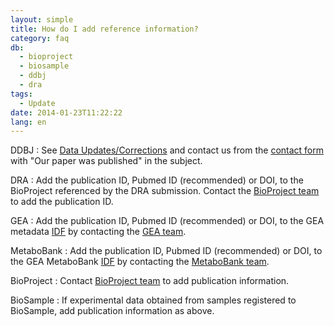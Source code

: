 ```yaml
---
layout: simple
title: How do I add reference information?
category: faq
db:
  - bioproject
  - biosample
  - ddbj
  - dra
tags: 
  - Update
date: 2014-01-23T11:22:22
lang: en
---
```


DDBJ
: See [Data Updates/Corrections](/ddbj/update-e.html) and contact us from the [contact form](/ddbj/update-form-e.html) with "Our paper was published" in the subject.

DRA
: Add the publication ID, Pubmed ID (recommended) or DOI, to the BioProject referenced by the DRA submission. Contact the [BioProject team](/contact-ddbj-e.html) to add the publication ID.

GEA
: Add the publication ID, Pubmed ID (recommended) or DOI, to the GEA metadata [IDF](/gea/metadata-e.html#PubMed_ID) by contacting the [GEA team](/contact-ddbj-e.html).

MetaboBank
: Add the publication ID, Pubmed ID (recommended) or DOI, to the GEA MetaboBank [IDF](/metabobank/metadata-e.html#idf) by contacting the [MetaboBank team](/contact-ddbj-e.html).

BioProject
: Contact [BioProject team](/contact-ddbj-e.html) to add publication information.

BioSample
: If experimental data obtained from samples registered to BioSample, add publication information as above.
